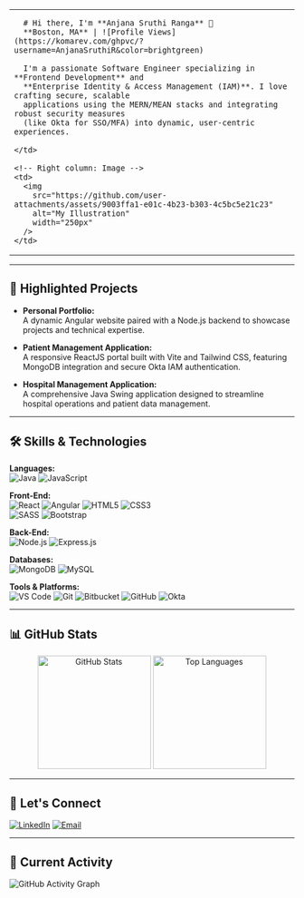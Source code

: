 <table>
  <tr>
    <!-- Left column: Text -->
    <td>
      
      # Hi there, I'm **Anjana Sruthi Ranga** 👋  
      **Boston, MA** | ![Profile Views](https://komarev.com/ghpvc/?username=AnjanaSruthiR&color=brightgreen)
      
      I'm a passionate Software Engineer specializing in **Frontend Development** and 
      **Enterprise Identity & Access Management (IAM)**. I love crafting secure, scalable 
      applications using the MERN/MEAN stacks and integrating robust security measures 
      (like Okta for SSO/MFA) into dynamic, user-centric experiences.
    
    </td>

    <!-- Right column: Image -->
    <td>
      <img 
        src="https://github.com/user-attachments/assets/9003ffa1-e01c-4b23-b303-4c5bc5e21c23" 
        alt="My Illustration" 
        width="250px" 
      />
    </td>
  </tr>
</table>

---

## 🚀 Highlighted Projects

- **Personal Portfolio:**  
  A dynamic Angular website paired with a Node.js backend to showcase projects and technical expertise.
  
- **Patient Management Application:**  
  A responsive ReactJS portal built with Vite and Tailwind CSS, featuring MongoDB integration and secure Okta IAM authentication.
  
- **Hospital Management Application:**  
  A comprehensive Java Swing application designed to streamline hospital operations and patient data management.

---

## 🛠️ Skills & Technologies

**Languages:**  
![Java](https://img.shields.io/badge/Java-%23ED8B00.svg?style=flat&logo=java) ![JavaScript](https://img.shields.io/badge/JavaScript-%23F7DF1E.svg?style=flat&logo=javascript)

**Front-End:**  
![React](https://img.shields.io/badge/React-20232A?style=flat&logo=react&logoColor=61DAFB)  ![Angular](https://img.shields.io/badge/Angular-DD0031?style=flat&logo=angular&logoColor=white)  ![HTML5](https://img.shields.io/badge/HTML5-E34F26?style=flat&logo=html5&logoColor=white)  ![CSS3](https://img.shields.io/badge/CSS3-1572B6?style=flat&logo=css3&logoColor=white)  
![SASS](https://img.shields.io/badge/SASS-CC6699?style=flat&logo=sass&logoColor=white)  ![Bootstrap](https://img.shields.io/badge/Bootstrap-7952B3?style=flat&logo=bootstrap&logoColor=white)

**Back-End:**  
![Node.js](https://img.shields.io/badge/Node.js-339933?style=flat&logo=node.js&logoColor=white)  ![Express.js](https://img.shields.io/badge/Express.js-404D59?style=flat)

**Databases:**  
![MongoDB](https://img.shields.io/badge/MongoDB-47A248?style=flat&logo=mongodb&logoColor=white) ![MySQL](https://img.shields.io/badge/MySQL-4479A1?style=flat&logo=mysql&logoColor=white)

**Tools & Platforms:**  
![VS Code](https://img.shields.io/badge/VS_Code-007ACC?style=flat&logo=visual-studio-code&logoColor=white)  ![Git](https://img.shields.io/badge/Git-F05032?style=flat&logo=git&logoColor=white)  ![Bitbucket](https://img.shields.io/badge/Bitbucket-205081?style=flat&logo=bitbucket&logoColor=white)  ![GitHub](https://img.shields.io/badge/GitHub-181717?style=flat&logo=github&logoColor=white)  ![Okta](https://img.shields.io/badge/Okta-007DC5?style=flat&logo=okta&logoColor=white)

---

## 📊 GitHub Stats

<div align="center">
  <img src="https://github-readme-stats.vercel.app/api?username=AnjanaSruthiR&show_icons=true&count_private=true&theme=default" alt="GitHub Stats" height="200px" />
  <img src="https://github-readme-stats.vercel.app/api/top-langs/?username=AnjanaSruthiR&layout=compact&theme=default" alt="Top Languages" height="200px" />
</div>

---

## 🔗 Let's Connect

[![LinkedIn](https://img.shields.io/badge/LinkedIn-0A66C2?style=flat&logo=linkedin&logoColor=white)](https://www.linkedin.com/in/anjanasruthiranga/) 
[![Email](https://img.shields.io/badge/Email-D14836?style=flat&logo=gmail&logoColor=white)](mailto:ranga.anj@northeastern.edu)

---

## 🎯 Current Activity

![GitHub Activity Graph](https://github-readme-activity-graph.vercel.app/graph?username=AnjanaSruthiR&theme=react-dark)
